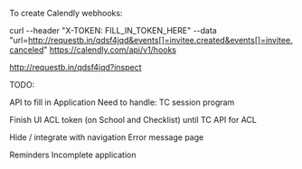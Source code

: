To create Calendly webhooks:

curl --header "X-TOKEN: FILL_IN_TOKEN_HERE" --data "url=http://requestb.in/qdsf4jqd&events[]=invitee.created&events[]=invitee.canceled" https://calendly.com/api/v1/hooks

http://requestb.in/qdsf4jqd?inspect

TODO:

API to fill in Application
  Need to handle:
    TC
      session
      program

Finish UI
ACL token (on School and Checklist) until TC API for ACL

Hide / integrate with navigation
Error message page

Reminders
Incomplete application
